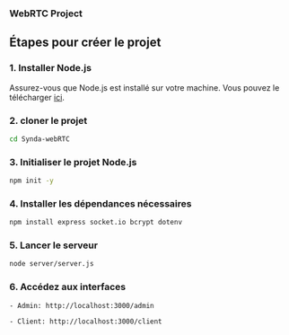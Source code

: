 
### WebRTC Project

## Étapes pour créer le projet

### 1. Installer Node.js
Assurez-vous que Node.js est installé sur votre machine. Vous pouvez le télécharger [ici](https://nodejs.org/).

### 2. cloner le projet
 
```bash
cd Synda-webRTC
```

### 3. Initialiser le projet Node.js
```bash
npm init -y
```

### 4. Installer les dépendances nécessaires
```bash
npm install express socket.io bcrypt dotenv
```

### 5. Lancer le serveur
```bash
node server/server.js
```

### 6. Accédez aux interfaces
```
- Admin: http://localhost:3000/admin
```
```
- Client: http://localhost:3000/client
```
